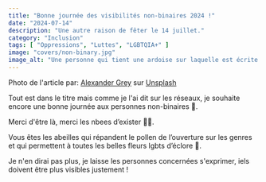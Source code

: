 ```yaml
---
title: "Bonne journée des visibilités non-binaires 2024 !"
date: "2024-07-14"
description: "Une autre raison de fêter le 14 juillet."
category: "Inclusion"
tags: [ "Oppressions", "Luttes", "LGBTQIA+" ]
image: "covers/non-binary.jpg"
image_alt: "Une personne qui tient une ardoise sur laquelle est écrite : My pronouns are"
---
```


Photo de l'article par: <a href="https://unsplash.com/@sharonmccutcheon?utm_content=creditCopyText&utm_medium=referral&utm_source=unsplash">Alexander Grey</a> sur <a href="https://unsplash.com/photos/person-holding-white-printer-paper-IDxuUey3M5E?utm_content=creditCopyText&utm_medium=referral&utm_source=unsplash">Unsplash</a>

Tout est dans le titre mais comme je l'ai dit sur les réseaux, je souhaite encore une bonne journée aux personnes non-binaires 💖.

Merci d'être là, merci les nbees d’exister 🐝💖.

Vous êtes les abeilles qui répandent le pollen de l’ouverture sur les genres et qui permettent à toutes les belles fleurs lgbts d’éclore 🥰.

Je n'en dirai pas plus, je laisse les personnes concernées s'exprimer, iels doivent être plus visibles justement !
